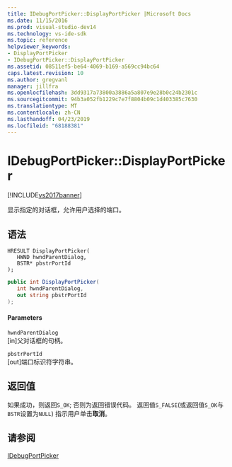 ```yaml
---
title: IDebugPortPicker::DisplayPortPicker |Microsoft Docs
ms.date: 11/15/2016
ms.prod: visual-studio-dev14
ms.technology: vs-ide-sdk
ms.topic: reference
helpviewer_keywords:
- DisplayPortPicker
- IDebugPortPicker::DisplayPortPicker
ms.assetid: 08511ef5-be64-4069-b169-a569cc94bc64
caps.latest.revision: 10
ms.author: gregvanl
manager: jillfra
ms.openlocfilehash: 3dd9317a73800a3886a5a807e9e28b0c24b2301c
ms.sourcegitcommit: 94b3a052fb1229c7e7f8804b09c1d403385c7630
ms.translationtype: MT
ms.contentlocale: zh-CN
ms.lasthandoff: 04/23/2019
ms.locfileid: "68188381"
---
```

# <a name="idebugportpickerdisplayportpicker"></a>IDebugPortPicker::DisplayPortPicker
[!INCLUDE[vs2017banner](../../../includes/vs2017banner.md)]

显示指定的对话框，允许用户选择的端口。  
  
## <a name="syntax"></a>语法  
  
```cpp#  
HRESULT DisplayPortPicker(  
   HWND hwndParentDialog,  
   BSTR* pbstrPortId  
);  
```  
  
```csharp  
public int DisplayPortPicker(  
   int hwndParentDialog,  
   out string pbstrPortId  
);  
```  
  
#### <a name="parameters"></a>Parameters  
 `hwndParentDialog`  
 [in]父对话框的句柄。  
  
 `pbstrPortId`  
 [out]端口标识符字符串。  
  
## <a name="return-value"></a>返回值  
 如果成功，则返回`S_OK`; 否则为返回错误代码。 返回值`S_FALSE`(或返回值`S_OK`与`BSTR`设置为`NULL`) 指示用户单击**取消**。  
  
## <a name="see-also"></a>请参阅  
 [IDebugPortPicker](../../../extensibility/debugger/reference/idebugportpicker.md)
